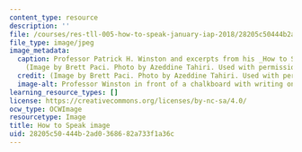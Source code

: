 ```yaml
---
content_type: resource
description: ''
file: /courses/res-tll-005-how-to-speak-january-iap-2018/28205c50444b2ad0368682a733f1a36c_RES-TLL-005IAP18.jpg
file_type: image/jpeg
image_metadata:
  caption: Professor Patrick H. Winston and excerpts from his _How to Speak_ talk.
    (Image by Brett Paci. Photo by Azeddine Tahiri. Used with permission.)
  credit: (Image by Brett Paci. Photo by Azeddine Tahiri. Used with permission.)
  image-alt: Professor Winston in front of a chalkboard with writing on it.
learning_resource_types: []
license: https://creativecommons.org/licenses/by-nc-sa/4.0/
ocw_type: OCWImage
resourcetype: Image
title: How to Speak image
uid: 28205c50-444b-2ad0-3686-82a733f1a36c
---
```

